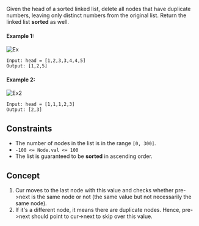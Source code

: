 Given the head of a sorted linked list, delete all nodes that have duplicate numbers, leaving only distinct numbers from the original list. Return the linked list **sorted** as well.


#### Example 1:
![Ex](https://assets.leetcode.com/uploads/2021/01/04/linkedlist1.jpg)
```plaintext
Input: head = [1,2,3,3,4,4,5]
Output: [1,2,5]
```
#### Example 2:
![Ex2](https://assets.leetcode.com/uploads/2021/01/04/linkedlist2.jpg)
```plaintext
Input: head = [1,1,1,2,3]
Output: [2,3]
 ```

## Constraints

- The number of nodes in the list is in the range `[0, 300]`.
- `-100 <= Node.val <= 100`
- The list is guaranteed to be **sorted** in ascending order.

## Concept
1. Cur moves to the last node with this value and checks whether pre->next is the same node or not (the same value but not necessarily the same node).
2. If it's a different node, it means there are duplicate nodes. Hence, pre->next should point to cur->next to skip over this value.
